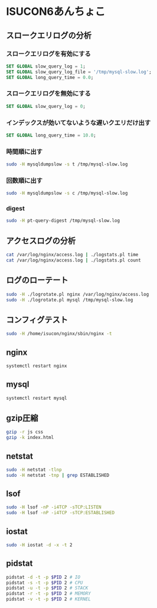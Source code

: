 # ISUCON6あんちょこ

## スロークエリログの分析

### スロークエリログを有効にする

```sql
SET GLOBAL slow_query_log = 1;
SET GLOBAL slow_query_log_file = '/tmp/mysql-slow.log';
SET GLOBAL long_query_time = 0.0;
```

### スロークエリログを無効にする

```sql
SET GLOBAL slow_query_log = 0;
```

### インデックスが効いてないような遅いクエリだけ出す

```sql
SET GLOBAL long_query_time = 10.0;
```

### 時間順に出す

```bash
sudo -H mysqldumpslow -s t /tmp/mysql-slow.log
```

### 回数順に出す

```bash
sudo -H mysqldumpslow -s c /tmp/mysql-slow.log
```

### digest
```bash
sudo -H pt-query-digest /tmp/mysql-slow.log
```

## アクセスログの分析

```bash
cat /var/log/nginx/access.log | ./logstats.pl time
cat /var/log/nginx/access.log | ./logstats.pl count
```

## ログのローテート

```bash
sudo -H ./logrotate.pl nginx /var/log/nginx/access.log
sudo -H ./logrotate.pl mysql /tmp/mysql-slow.log
```

## コンフィグテスト

```bash
sudo -H /home/isucon/nginx/sbin/nginx -t
```

## nginx

```bash
systemctl restart nginx
```

## mysql

```bash
systemctl restart mysql
```

## gzip圧縮

```bash
gzip -r js css
gzip -k index.html
```

## netstat

```bash
sudo -H netstat -tlnp
sudo -H netstat -tnp | grep ESTABLISHED
```

## lsof

```bash
sudo -H lsof -nP -i4TCP -sTCP:LISTEN
sudo -H lsof -nP -i4TCP -sTCP:ESTABLISHED
```

## iostat

```bash
sudo -H iostat -d -x -t 2
```

## pidstat

```bash
pidstat -d -t -p $PID 2 # IO
pidstat -s -t -p $PID 2 # CPU
pidstat -u -t -p $PID 2 # STACK
pidstat -r -t -p $PID 2 # MEMORY
pidstat -v -t -p $PID 2 # KERNEL
```
